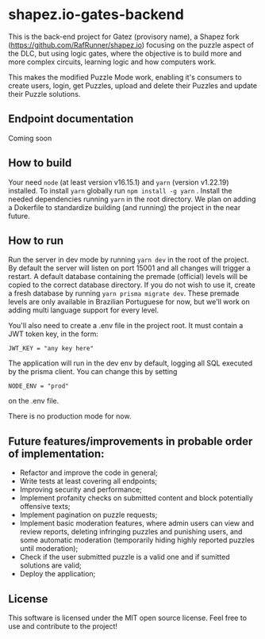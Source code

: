 # shapez.io-gates-backend

This is the back-end project for Gatez (provisory name), a Shapez fork (https://github.com/RafRunner/shapez.io) focusing on the puzzle aspect of the DLC, but using logic gates, where the objective is to build more and more complex circuits, learning logic and how computers work.

This makes the modified Puzzle Mode work, enabling it's consumers to create users, login, get Puzzles, upload and delete their Puzzles and update their Puzzle solutions.

## Endpoint documentation

Coming soon

## How to build

Your need `node` (at least version v16.15.1) and `yarn` (version v1.22.19) installed. To install `yarn` globally run `npm install -g yarn` . Install the needed dependencies running `yarn` in the root directory. We plan on adding a Dokerfile to standardize building (and running) the project in the near future.

## How to run

Run the server in dev mode by running `yarn dev` in the root of the project. By default the server will listen on port 15001 and all changes will trigger a restart. A default database containing the premade (official) levels will be copied to the correct database directory. If you do not wish to use it, create a fresh database by running `yarn prisma migrate dev`. These premade levels are only available in Brazilian Portuguese for now, but we'll work on adding multi language support for every level.

You'll also need to create a .env file in the project root. It must contain a JWT token key, in the form:

    JWT_KEY = "any key here"

The application will run in the dev env by default, logging all SQL executed by the prisma client. You can change this by setting

    NODE_ENV = "prod"

on the .env file.

There is no production mode for now.

## Future features/improvements in probable order of implementation:

-   Refactor and improve the code in general;
-   Write tests at least covering all endpoints;
-   Improving security and performance;
-   Implement profanity checks on submitted content and block potentially offensive texts;
-   Implement pagination on puzzle requests;
-   Implement basic moderation features, where admin users can view and review reports, deleting infringing puzzles and punishing users, and some automatic moderation (temporarily hiding highly reported puzzles until moderation);
-   Check if the user submitted puzzle is a valid one and if sumitted solutions are valid;
-   Deploy the application;

## License

This software is licensed under the MIT open source license. Feel free to use and contribute to the project!
